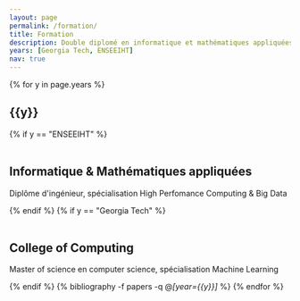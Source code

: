 ```yaml
---
layout: page
permalink: /formation/
title: Formation
description: Double diplomé en informatique et mathématiques appliquées.
years: [Georgia Tech, ENSEEIHT]
nav: true
---
```


<div class="publications">

{% for y in page.years %}
  <h2 class="year">{{y}}</h2>
  {% if y == "ENSEEIHT" %}
  <br></br>
  <h2>Informatique & Mathématiques appliquées</h2>
  <p>Diplôme d'ingénieur, spécialisation High Perfomance Computing & Big Data</p>

  {% endif %}
  {% if y == "Georgia Tech" %}
  <br></br>
  <h2>College of Computing</h2>
  <p>Master of science en computer science, spécialisation Machine Learning </p>

  {% endif %}
  {% bibliography -f papers -q @*[year={{y}}]* %}
{% endfor %}

</div>

